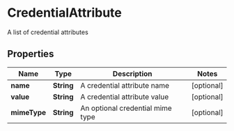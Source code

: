 

# CredentialAttribute

A list of credential attributes

## Properties

Name | Type | Description | Notes
------------ | ------------- | ------------- | -------------
**name** | **String** | A credential attribute name |  [optional]
**value** | **String** | A credential attribute value |  [optional]
**mimeType** | **String** | An optional credential mime type |  [optional]



